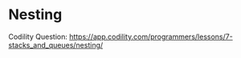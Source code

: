 # Nesting
Codility Question: https://app.codility.com/programmers/lessons/7-stacks_and_queues/nesting/
